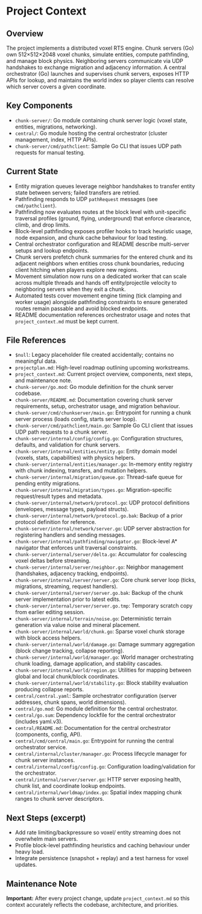 # Project Context

## Overview

The project implements a distributed voxel RTS engine. Chunk servers (Go) own 512×512×2048 voxel chunks, simulate entities, compute pathfinding, and manage block physics. Neighboring servers communicate via UDP handshakes to exchange migration and adjacency information. A central orchestrator (Go) launches and supervises chunk servers, exposes HTTP APIs for lookup, and maintains the world index so player clients can resolve which server covers a given coordinate.

## Key Components

- `chunk-server/`: Go module containing chunk server logic (voxel state, entities, migrations, networking).
- `central/`: Go module hosting the central orchestrator (cluster management, index, HTTP APIs).
- `chunk-server/cmd/pathclient`: Sample Go CLI that issues UDP path requests for manual testing.

## Current State

- Entity migration queues leverage neighbor handshakes to transfer entity state between servers; failed transfers are retried.
- Pathfinding responds to UDP `pathRequest` messages (see `cmd/pathclient`).
- Pathfinding now evaluates routes at the block level with unit-specific traversal profiles (ground, flying, underground) that enforce clearance, climb, and drop limits.
- Block-level pathfinding exposes profiler hooks to track heuristic usage, node expansion, and chunk cache behaviour for load testing.
- Central orchestrator configuration and README describe multi-server setups and lookup endpoints.
- Chunk servers prefetch chunk summaries for the entered chunk and its adjacent neighbors when entities cross chunk boundaries, reducing client hitching when players explore new regions.
- Movement simulation now runs on a dedicated worker that can scale across multiple threads and hands off entity/projectile velocity to neighboring servers when they exit a chunk.
- Automated tests cover movement engine timing (tick clamping and worker usage) alongside pathfinding constraints to ensure generated routes remain passable and avoid blocked endpoints.
- README documentation references orchestrator usage and notes that `project_context.md` must be kept current.

## File References

- ``$null``: Legacy placeholder file created accidentally; contains no meaningful data.
- `projectplan.md`: High-level roadmap outlining upcoming workstreams.
- `project_context.md`: Current project overview, components, next steps, and maintenance note.
- `chunk-server/go.mod`: Go module definition for the chunk server codebase.
- `chunk-server/README.md`: Documentation covering chunk server requirements, setup, orchestrator usage, and migration behaviour.
- `chunk-server/cmd/chunkserver/main.go`: Entrypoint for running a chunk server process (loads config, starts server loop).
- `chunk-server/cmd/pathclient/main.go`: Sample Go CLI client that issues UDP path requests to a chunk server.
- `chunk-server/internal/config/config.go`: Configuration structures, defaults, and validation for chunk servers.
- `chunk-server/internal/entities/entity.go`: Entity domain model (voxels, stats, capabilities) with physics helpers.
- `chunk-server/internal/entities/manager.go`: In-memory entity registry with chunk indexing, transfers, and mutation helpers.
- `chunk-server/internal/migration/queue.go`: Thread-safe queue for pending entity migrations.
- `chunk-server/internal/migration/types.go`: Migration-specific request/result types and metadata.
- `chunk-server/internal/network/protocol.go`: UDP protocol definitions (envelopes, message types, payload structs).
- `chunk-server/internal/network/protocol.go.bak`: Backup of a prior protocol definition for reference.
- `chunk-server/internal/network/server.go`: UDP server abstraction for registering handlers and sending messages.
- `chunk-server/internal/pathfinding/navigator.go`: Block-level A* navigator that enforces unit traversal constraints.
- `chunk-server/internal/server/delta.go`: Accumulator for coalescing voxel deltas before streaming.
- `chunk-server/internal/server/neighbor.go`: Neighbor management (handshakes, adjacency tracking, endpoints).
- `chunk-server/internal/server/server.go`: Core chunk server loop (ticks, migrations, streaming, request handlers).
- `chunk-server/internal/server/server.go.bak`: Backup of the chunk server implementation prior to latest edits.
- `chunk-server/internal/server/server.go.tmp`: Temporary scratch copy from earlier editing session.
- `chunk-server/internal/terrain/noise.go`: Deterministic terrain generation via value noise and mineral placement.
- `chunk-server/internal/world/chunk.go`: Sparse voxel chunk storage with block access helpers.
- `chunk-server/internal/world/damage.go`: Damage summary aggregation (block change tracking, collapse reporting).
- `chunk-server/internal/world/manager.go`: World manager orchestrating chunk loading, damage application, and stability cascades.
- `chunk-server/internal/world/region.go`: Utilities for mapping between global and local chunk/block coordinates.
- `chunk-server/internal/world/stability.go`: Block stability evaluation producing collapse reports.
- `central/central.yaml`: Sample orchestrator configuration (server addresses, chunk spans, world dimensions).
- `central/go.mod`: Go module definition for the central orchestrator.
- `central/go.sum`: Dependency lockfile for the central orchestrator (includes yaml.v3).
- `central/README.md`: Documentation for the central orchestrator (components, config, API).
- `central/cmd/central/main.go`: Entrypoint for running the central orchestrator service.
- `central/internal/cluster/manager.go`: Process lifecycle manager for chunk server instances.
- `central/internal/config/config.go`: Configuration loading/validation for the orchestrator.
- `central/internal/server/server.go`: HTTP server exposing health, chunk list, and coordinate lookup endpoints.
- `central/internal/worldmap/index.go`: Spatial index mapping chunk ranges to chunk server descriptors.

## Next Steps (excerpt)

- Add rate limiting/backpressure so voxel/ entity streaming does not overwhelm main servers.
- Profile block-level pathfinding heuristics and caching behaviour under heavy load.
- Integrate persistence (snapshot + replay) and a test harness for voxel updates.

## Maintenance Note

**Important:** After every project change, update `project_context.md` so this context accurately reflects the codebase, architecture, and priorities.
